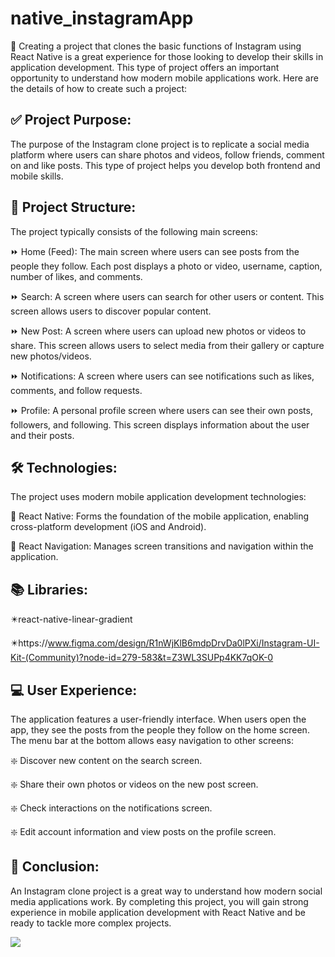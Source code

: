 # native_instagramApp

📲 Creating a project that clones the basic functions of Instagram using React Native is a great experience for those looking to develop their skills in application development. This type of project offers an important opportunity to understand how modern mobile applications work. Here are the details of how to create such a project:

## ✅ Project Purpose:

The purpose of the Instagram clone project is to replicate a social media platform where users can share photos and videos, follow friends, comment on and like posts. This type of project helps you develop both frontend and mobile skills.

## 📶 Project Structure:

The project typically consists of the following main screens:

⏩ Home (Feed): The main screen where users can see posts from the people they follow. Each post displays a photo or video, username, caption, number of likes, and comments.

⏩ Search: A screen where users can search for other users or content. This screen allows users to discover popular content.

⏩ New Post: A screen where users can upload new photos or videos to share. This screen allows users to select media from their gallery or capture new photos/videos.

⏩ Notifications: A screen where users can see notifications such as likes, comments, and follow requests.

⏩ Profile: A personal profile screen where users can see their own posts, followers, and following. This screen displays information about the user and their posts.

## 🛠 Technologies:

The project uses modern mobile application development technologies:

📌 React Native: Forms the foundation of the mobile application, enabling cross-platform development (iOS and Android).

📌 React Navigation: Manages screen transitions and navigation within the application.

## 📚 Libraries:

✴️react-native-linear-gradient

✴️https://www.figma.com/design/R1nWjKlB6mdpDrvDa0lPXi/Instagram-UI-Kit-(Community)?node-id=279-583&t=Z3WL3SUPp4KK7qOK-0

## 💻 User Experience:

The application features a user-friendly interface. When users open the app, they see the posts from the people they follow on the home screen. The menu bar at the bottom allows easy navigation to other screens:

❇️ Discover new content on the search screen.

❇️ Share their own photos or videos on the new post screen.

❇️ Check interactions on the notifications screen.

❇️ Edit account information and view posts on the profile screen.

## 📍 Conclusion:

An Instagram clone project is a great way to understand how modern social media applications work. By completing this project, you will gain strong experience in mobile application development with React Native and be ready to tackle more complex projects.

<img src="./assest/intagramApp.gif"/>
